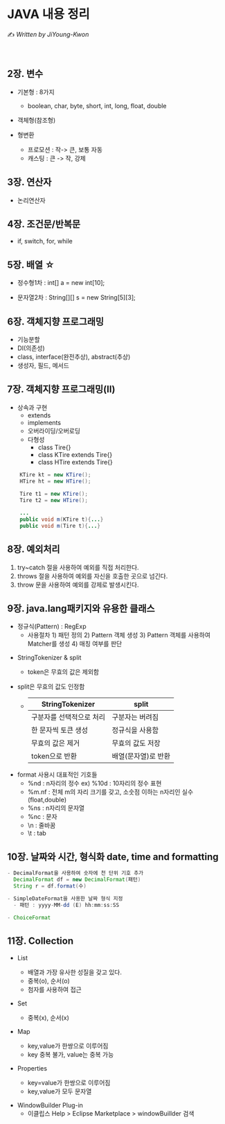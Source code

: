 # JAVA 내용 정리

✍️ *Written by JiYoung-Kwon*

<br/>

## 2장. 변수 

- 기본형 : 8가지
	* boolean, char, byte, short, int, long, float, double

- 객체형(참조형)
	
- 형변환
	* 프로모션 : 작-> 큰, 보통 자동
	* 캐스팅 : 큰 -> 작, 강제

## 3장. 연산자
* 논리연산자

##  4장. 조건문/반복문

* if, switch, for, while

##  5장. 배열 ☆

* 정수형1차 : int[] a = new int[10];

* 문자열2차 : String[][] s = new String[5\][3\];

## 6장. 객체지향 프로그래밍

* 기능분할
* DI(의존성)
* class, interface(완전추상), abstract(추상)
* 생성자, 필드, 메서드

## 7장. 객체지향 프로그래밍(Ⅱ)

* 상속과 구현
   * extends
  * implements
  * 오버라이딩/오버로딩
  * 다형성
    * class Tire{}
    * class KTire extends Tire{}
    * class HTire extends Tire{}

```java
	KTire kt = new KTire();
	HTire ht = new HTire();
	
	Tire t1 = new KTire();
	Tire t2 = new HTire();

	...
	public void m(KTire t){...}
	public void m(Tire t){...}
```

## 8장. 예외처리

1. try~catch 절을 사용하여 예외를 직접 처리한다.
2. throws 절을 사용하여 예외를 자신을 호출한 곳으로 넘긴다.
3. throw 문을 사용하여 예외를 강제로 발생시킨다.

## 9장. java.lang패키지와 유용한 클래스

- 정규식(Pattern) : RegExp
  * 사용절차
    	    1) 패턴 정의
          		2) Pattern 객체 생성
          		3) Pattern 객체를 사용하여 Matcher를 생성
          		4) 매칭 여부를 판단 
*  StringTokenizer & split
   
   * token은 무효의 값은 제외함
   
* split은 무효의 값도 인정함
	
	* | StringTokenizer          | split               |
	  | ------------------------ | ------------------- |
	  | 구분자를 선택적으로 처리 | 구분자는 버려짐     |
	  | 한 문자씩 토큰 생성      | 정규식을 사용함     |
	  | 무효의 값은 제거         | 무효의 값도 저장    |
	  | token으로 반환           | 배열(문자열)로 반환 |
	
- format 사용시 대표적인 기호들
	* %nd : n자리의 정수 ex) %10d : 10자리의 정수 표현
	* %m.nf : 전체 m의 자리 크기를 갖고, 소숫점 이하는 n자리인 실수(float,double)
	* %ns : n자리의 문자열
	* %nc : 문자
	* \n  : 줄바꿈
	* \t  : tab

## 10장. 날짜와 시간, 형식화 date, time and formatting

```java
- DecimalFormat을 사용하여 숫자에 천 단위 기호 추가
  DecimalFormat df = new DecimalFormat(패턴)
  String r = df.format(수)

- SimpleDateFormat을 사용한 날짜 형식 지정
  - 패턴 : yyyy-MM-dd (E) hh:mm:ss:SS

- ChoiceFormat
```

## 11장. Collection

- List
  * 배열과 가장 유사한 성질을 갖고 있다.
  * 중복(o), 순서(o)
  * 첨자를 사용하여 접근

- Set
  * 중복(x), 순서(x)
- Map
  * key,value가 한쌍으로 이루어짐
  * key 중복 불가, value는 중복 가능
- Properties
  * key=value가 한쌍으로 이루어짐
  * key,value가 모두 문자열



* WindowBuilder Plug-in
  * 이클립스 Help > Eclipse Marketplace > windowBuillder 검색